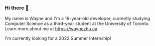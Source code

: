 ### Hi there 👋

My name is Wayne and I'm a 19-year-old developer, currently studying Computer Science as a third-year student at the University of Toronto. Learn more about me at https://waynezhu.ca

I'm currently looking for a 2022 Summer Internship!

<!--
**waynezhu6/waynezhu6** is a ✨ _special_ ✨ repository because its `README.md` (this file) appears on your GitHub profile.

Here are some ideas to get you started:

- 🔭 I’m currently working on ...
- 🌱 I’m currently learning ...
- 👯 I’m looking to collaborate on ...
- 🤔 I’m looking for help with ...
- 💬 Ask me about ...
- 📫 How to reach me: ...
- 😄 Pronouns: ...
- ⚡ Fun fact: ...
-->
